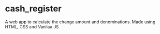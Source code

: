 # cash_register
 A web app to calculate the change amount and denominations. Made using HTML, CSS and Vanilaa JS
